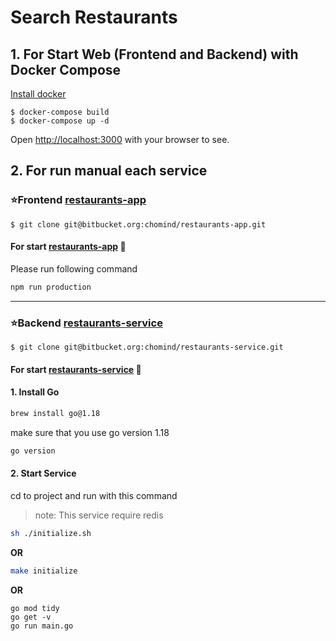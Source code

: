 # Search Restaurants #


## 1. For Start Web (Frontend and Backend) with Docker Compose 

[Install docker](https://docs.docker.com/get-docker/)

```shell
$ docker-compose build
$ docker-compose up -d
```
Open [http://localhost:3000](http://localhost:3000) with your browser to see. 

## 2. For run manual each service 
### ⭐️Frontend [restaurants-app](https://bitbucket.org/chomind/restaurants-app/src/master/)<br/>
```shell
$ git clone git@bitbucket.org:chomind/restaurants-app.git
```

#### For start [restaurants-app](https://bitbucket.org/chomind/restaurants-app/src/master/) :dash:
Please run following command
```bash
npm run production
```

---
### ⭐️Backend [restaurants-service](https://bitbucket.org/chomind/restaurants-service/src/master/)<br/>
```shell
$ git clone git@bitbucket.org:chomind/restaurants-service.git
```

#### For start [restaurants-service](https://bitbucket.org/chomind/restaurants-service/src/master/) :dash:

#### 1. Install Go
```bash
brew install go@1.18
```
make sure that you use go version 1.18
```bash
go version
```

#### 2. Start Service 
cd to project and run with this command</br>
>note: This service require redis </br>
```bash
sh ./initialize.sh
```
 **OR**

 ```bash
make initialize
```

**OR** </br>
```
go mod tidy
go get -v
go run main.go
```